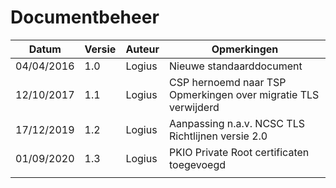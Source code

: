 # Documentbeheer

| Datum      | Versie | Auteur | Opmerkingen                                                    |
|------------|--------|--------|----------------------------------------------------------------|
| 04/04/2016 | 1.0    | Logius | Nieuwe standaarddocument                                       |
| 12/10/2017 | 1.1    | Logius | CSP hernoemd naar TSP Opmerkingen over migratie TLS verwijderd |
| 17/12/2019 | 1.2    | Logius | Aanpassing n.a.v. NCSC TLS Richtlijnen versie 2.0              |
| 01/09/2020 | 1.3    | Logius | PKIO Private Root certificaten toegevoegd                      |
|            |        |        |                                                                |
